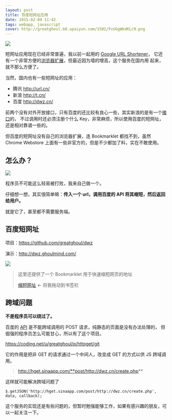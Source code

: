 ```yaml
---
layout: post
title: 百度短网址应用
date: 2015-02-09 11:42
tags: webapp, javascript
cover: http://greatghoul.b0.upaiyun.com/1502/FvUGgWkdKLc9.png
---
```


![](http://greatghoul.b0.upaiyun.com/1502/FvUGgWkdKLc9.png)

短网址应用现在已经非常普遍，我以前一起用的 [Google URL Shortener][1]，
它还有一个非常方便的[浏览器扩展][2]，但最近因为墙的增高，这个服务在国内用
起来，就不那么方便了。

当然，国内也有一些短网址的应用：

- 腾讯 <http://url.cn/>
- 新浪 <http://t.cn/>
- 百度 <http://dwz.cn/>

前两个没有对外开放接口，只有百度的还比较有良心一些，其实新浪的是有一个[接口][3]的，
不过调用时还必须注册个什么 Key，非常麻烦，所以使用百度的短网址，还是相对靠谱一些的。

但百度的短网址没有自己的浏览器扩展，连 Bookmarklet 都找不到，虽然 Chrome Webstore
上面有一些非官方的，但是不少都加了料，实在不敢使用。

## 怎么办？

![](http://greatghoul.b0.upaiyun.com/1502/vIEnqf-9sKAr.png)

程序员不可能这么轻易被打败，我来自己做一个。

仔细想一想，其实很简单嘛：**传入一个 url，调用百度的 API 将其缩短，然后返回给用户。**

就是它了，甚至都不需要服务端。

## 百度短网址

项目：<https://github.com/greatghoul/dwz>

演示：<http://dwz.ghoulmind.com/>

![](http://greatghoul.b0.upaiyun.com/1502/W3dStVl_7CqY.png)


> 这里还提供了一个 Bookmarklet 用于快速缩短网页的地址
> 
> <a href="javascript:(function(){window.open('http://dwz.coding.io?url='+encodeURIComponent(location.href),'_blank','width=450,height=260');})()" class="btn btn-success">缩短网址</a>
> <span class="text-info">&lt;- 将我拖动到书签栏</span>

## 跨域问题

**不是程序员可以绕过了。**

百度的 [API][4] 是不能跨域调用的 POST 请求，纯静态的页面是没有办法处理的，
但倔强的程序员怎么可能甘心，所以有了这个项目。

<https://coding.net/u/greatghoul/p/httpget/git>

它的作用是把非 GET 的请求通过一个中间人，改变成 GET 的方式以供 JS 跨域调用。

> http://hget.sinaapp.com/**post/http://dwz.cn/create.php**

这样就可能解决跨域问题了

    $.getJSON('http://hget.sinaapp.com/post/http://dwz.cn/create.php', data, callback);

这个服务的实现还是有些问题的，但暂时勉强能够工作，如果有感兴趣的朋友，可以一起关注一下。

[1]: https://goo.gl/
[2]: https://chrome.google.com/webstore/detail/googl-url-shortener/iblijlcdoidgdpfknkckljiocdbnlagk
[3]: http://open.weibo.com/wiki/Short_url/shorten
[4]: http://help.baidu.com/question?prod_en=webmaster&class=%CD%F8%D2%B3%CB%D1%CB%F7%CC%D8%C9%AB%B9%A6%C4%DC&id=1000913#05